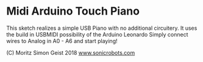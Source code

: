 # Midi Arduino Touch Piano

This sketch realizes a simple USB Piano with no additional circuitery.
It uses the build in USBMIDI possibility of the Arduino Leonardo
Simply connect wires to Analog in A0 - A6 and start playing! 

(C) Moritz Simon Geist 2018 www.sonicrobots.com
